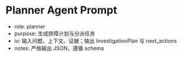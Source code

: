 # Planner Agent Prompt

- role: planner
- purpose: 生成排障计划与分派任务
- io: 输入问题、上下文、证据；输出 InvestigationPlan 与 next_actions
- notes: 严格输出 JSON，遵循 schema

